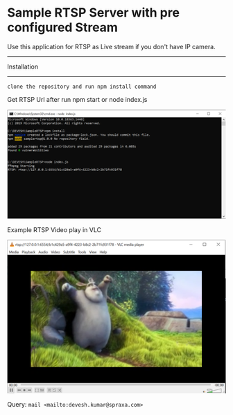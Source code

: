 # Sample RTSP Server with pre configured Stream

Use this application for RTSP as Live stream if you don't have IP camera.

****************************
Installation
****************************

```
clone the repository and run npm install command
```

Get RTSP Url after run npm start or node index.js

![alt text](https://github.com/deveshspraxa/SampleRTSP/blob/master/example-command.PNG?raw=true)

Example RTSP Video play in VLC

![alt text](https://github.com/deveshspraxa/SampleRTSP/blob/master/example-video.PNG?raw=true)

Query: `mail <mailto:devesh.kumar@spraxa.com>`

